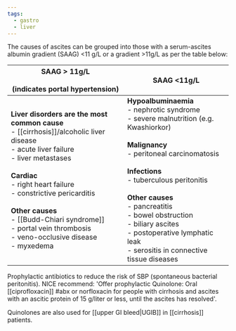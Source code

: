 ```yaml
---
tags:
  - gastro
  - liver
---
```

The causes of ascites can be grouped into those with a serum-ascites albumin gradient (SAAG) <11 g/L or a gradient >11g/L as per the table below:

| SAAG > 11g/L<br><br>(indicates portal hypertension)                                                                                                                                                                                                                                                                                            | SAAG <11g/L                                                                                                                                                                                                                                                                                                                                                           |
| ---------------------------------------------------------------------------------------------------------------------------------------------------------------------------------------------------------------------------------------------------------------------------------------------------------------------------------------------- | --------------------------------------------------------------------------------------------------------------------------------------------------------------------------------------------------------------------------------------------------------------------------------------------------------------------------------------------------------------------- |
| **Liver disorders are the most common cause**<br>- [[cirrhosis]]/alcoholic liver disease<br>- acute liver failure<br>- liver metastases<br><br>**Cardiac**<br>- right heart failure<br>- constrictive pericarditis<br><br>**Other causes**<br>- [[Budd-Chiari syndrome]]<br>- portal vein thrombosis<br>- veno-occlusive disease<br>- myxedema | **Hypoalbuminaemia**<br>- nephrotic syndrome<br>- severe malnutrition (e.g. Kwashiorkor)<br><br>**Malignancy**<br>- peritoneal carcinomatosis<br><br>**Infections**<br>- tuberculous peritonitis<br><br>**Other causes**<br>- pancreatitis<br>- bowel obstruction<br>- biliary ascites<br>- postoperative lymphatic leak<br>- serositis in connective tissue diseases |

Prophylactic antibiotics to reduce the risk of SBP (spontaneous bacterial peritonitis). NICE recommend: 'Offer prophylactic Quinolone: Oral [[ciprofloxacin]] #abx or norfloxacin for people with cirrhosis and ascites with an ascitic protein of 15 g/liter or less, until the ascites has resolved'.

Quinolones are also used for [[upper GI bleed|UGIB]] in [[cirrhosis]] patients.